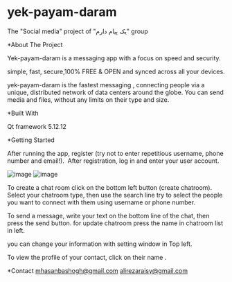 # yek-payam-daram
The "Social media" project of "یک پیام دارم" group

*About The Project

Yek-payam-daram is a messaging app with a focus on speed and security.

simple, fast, secure,100% FREE & OPEN and synced across all your devices.

yek-payam-daram is the fastest messaging , connecting people via a unique, distributed network of data centers around the globe.
You can send media and files, without any limits on their type and size.

*Built With

Qt framework 5.12.12

*Getting Started

After running the app, register (try not to enter repetitious username, phone number and email!). 
After registration, log in and enter your user account.


![image](https://user-images.githubusercontent.com/99391294/178105253-b9bb5798-7d61-47dc-a494-d6e437505875.png)
![image](https://user-images.githubusercontent.com/99391294/178105268-6114d9b0-8282-45c1-a539-a01fa76c5e47.png)

To create a chat room click on the bottom left button (create chatroom).  Select your chatroom type, then use the search line try to select the people you want to connect with them using username or phone number.

To send a message, write your text on the bottom line of the chat, then press the send button.
for update chatroom press the name in chatroom list in left.

you can change your information with setting window in Top left.

To view the profile of your contact, click on their name .

*Contact
mhasanbashogh@gmail.com
alirezaraisy@gmail.com
